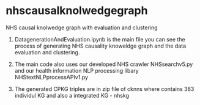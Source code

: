 # nhscausalknolwedgegraph
NHS causal knolwedge graph with evaluation and clustering

1. DatagenerationAndEvaluation.ipynb is the main file you can see the process of generating NHS causality knoweldge graph and the data evaluation and clustering. 

2. The main code also uses our developed NHS crawler NHSsearchv5.py and our health information NLP processing libary NHStextNLPprocessAPIv1.py 

3. The generated CPKG triples are in zip file of cknns where contains 383 individul KG and also a integrated KG - nhskg
